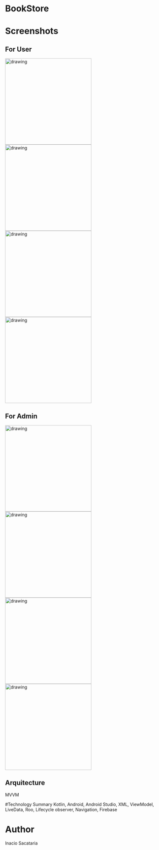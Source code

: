 # BookStore


# Screenshots

## For User

 <img src="https://github.com/inacio-sacataria/BookStore/blob/master/img/1%20(1).jpg" alt="drawing" width="280"/>   <img src="https://github.com/inacio-sacataria/BookStore/blob/master/img/1%20(2).jpg" alt="drawing" width="280"/>   <img src="https://github.com/inacio-sacataria/BookStore/blob/master/img/1%20(3).jpg" alt="drawing" width="280"/>  <img src="https://github.com/inacio-sacataria/BookStore/blob/master/img/1%20(4).jpg" alt="drawing" width="280"/> 
 
 ## For Admin
 
 <img src="https://github.com/inacio-sacataria/BookStore/blob/master/img/2%20(1).jpg" alt="drawing" width="280"/>   <img src="https://github.com/inacio-sacataria/BookStore/blob/master/img/2%20(2).jpg" alt="drawing" width="280"/>   <img src="https://github.com/inacio-sacataria/BookStore/blob/master/img/2%20(3).jpg" alt="drawing" width="280"/>  <img src="https://github.com/inacio-sacataria/BookStore/blob/master/img/2%20(4).jpg" alt="drawing" width="280"/> 
  
  ## Arquitecture
 MVVM
 
#Technology Summary
Kotlin, Android, Android Studio, XML, ViewModel, LiveData, Roo, Lifecycle observer, Navigation, Firebase


# Author
Inacio Sacataria 
